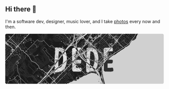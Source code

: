 ## Hi there 👋

I'm a software dev, designer, music lover, and I take [photos](https://edede.ca) every now and then.



![Edede Oiwoh Banner](./banner.png)

